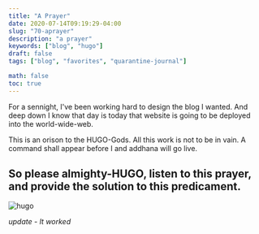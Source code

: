 ```yaml
---
title: "A Prayer"
date: 2020-07-14T09:19:29-04:00
slug: "70-aprayer"
description: "a prayer"
keywords: ["blog", "hugo"]
draft: false
tags: ["blog", "favorites", "quarantine-journal"]

math: false
toc: true
---
```


For a sennight, I've been working hard to design the blog I wanted. And deep down I know that day is today that website is going to be deployed into the world-wide-web. 

This is an orison to the HUGO-Gods. All this work is not to be in vain. A command shall appear before I and addhana will go live.

<h2>So please almighty-HUGO, listen to this prayer, and provide the solution to this predicament.</h2>

![hugo](/70-hugo.jpg)

*update - It worked*